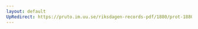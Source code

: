```yaml
---
layout: default
UpRedirect: https://pruto.im.uu.se/riksdagen-records-pdf/1880/prot-1880--ak--023/prot-1880--ak--023_001.pdf
---
```

